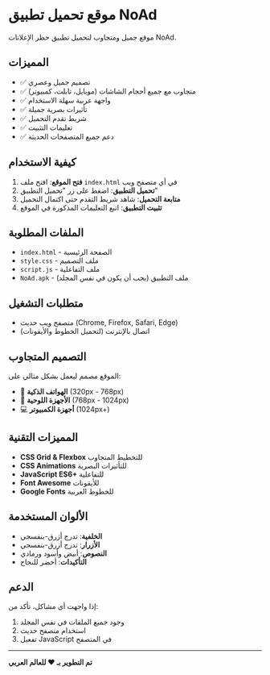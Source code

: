# موقع تحميل تطبيق NoAd

موقع جميل ومتجاوب لتحميل تطبيق حظر الإعلانات NoAd.

## المميزات

- ✅ تصميم جميل وعصري
- ✅ متجاوب مع جميع أحجام الشاشات (موبايل، تابلت، كمبيوتر)
- ✅ واجهة عربية سهلة الاستخدام
- ✅ تأثيرات بصرية جميلة
- ✅ شريط تقدم التحميل
- ✅ تعليمات التثبيت
- ✅ دعم جميع المتصفحات الحديثة

## كيفية الاستخدام

1. **فتح الموقع**: افتح ملف `index.html` في أي متصفح ويب
2. **تحميل التطبيق**: اضغط على زر "تحميل التطبيق"
3. **متابعة التحميل**: شاهد شريط التقدم حتى اكتمال التحميل
4. **تثبيت التطبيق**: اتبع التعليمات المذكورة في الموقع

## الملفات المطلوبة

- `index.html` - الصفحة الرئيسية
- `style.css` - ملف التصميم
- `script.js` - ملف التفاعلية
- `NoAd.apk` - ملف التطبيق (يجب أن يكون في نفس المجلد)

## متطلبات التشغيل

- متصفح ويب حديث (Chrome, Firefox, Safari, Edge)
- اتصال بالإنترنت (لتحميل الخطوط والأيقونات)

## التصميم المتجاوب

الموقع مصمم ليعمل بشكل مثالي على:

- 📱 **الهواتف الذكية** (320px - 768px)
- 📱 **الأجهزة اللوحية** (768px - 1024px)
- 💻 **أجهزة الكمبيوتر** (1024px+)

## المميزات التقنية

- **CSS Grid & Flexbox** للتخطيط المتجاوب
- **CSS Animations** للتأثيرات البصرية
- **JavaScript ES6+** للتفاعلية
- **Font Awesome** للأيقونات
- **Google Fonts** للخطوط العربية

## الألوان المستخدمة

- **الخلفية**: تدرج أزرق-بنفسجي
- **الأزرار**: تدرج أزرق-بنفسجي
- **النصوص**: أبيض وأسود ورمادي
- **التأكيدات**: أخضر للنجاح

## الدعم

إذا واجهت أي مشاكل، تأكد من:
1. وجود جميع الملفات في نفس المجلد
2. استخدام متصفح حديث
3. تفعيل JavaScript في المتصفح

---

**تم التطوير بـ ❤️ للعالم العربي**
